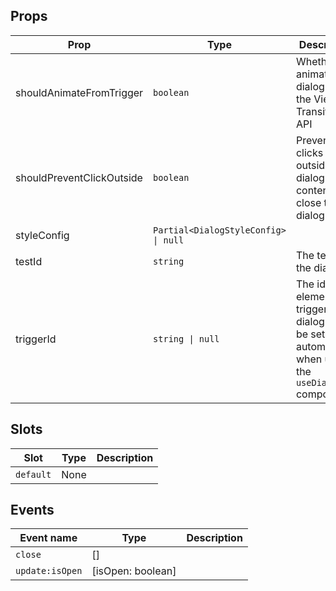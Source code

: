 <!-- This file is automatically generated, do not edit manually. -->


## Props

| Prop | Type | Description | Default |
| ---- | ---- | ----------- | ------- |
| shouldAnimateFromTrigger | `boolean` | Whether to animate the dialog with the View Transitions API | `false` |
| shouldPreventClickOutside | `boolean` | Prevent clicks outside the dialog content to close the dialog | `false` |
| styleConfig | `Partial<DialogStyleConfig> \| null` |  | `null` |
| testId | `string` | The test id of the dialog. |  |
| triggerId | `string \| null` | The id of the element that triggers the dialog: Will be set automatically when using the `useDialog` composable | `null` |


## Slots

| Slot | Type | Description |
| --------- | ---- | ----------- |
| `default` | None |  |


## Events

| Event name | Type | Description |
| ---------- | ---- | ----------- |
| `close` | [] |  |
| `update:isOpen` | [isOpen: boolean] |  |

